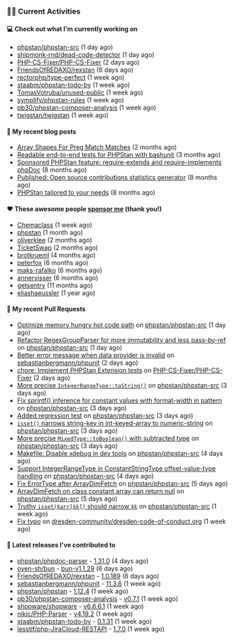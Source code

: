 ### 👨‍💻 Current Activities


#### 💻 Check out what I'm currently working on

- [phpstan/phpstan-src](https://github.com/phpstan/phpstan-src) (1 day ago)
- [shipmonk-rnd/dead-code-detector](https://github.com/shipmonk-rnd/dead-code-detector) (1 day ago)
- [PHP-CS-Fixer/PHP-CS-Fixer](https://github.com/PHP-CS-Fixer/PHP-CS-Fixer) (2 days ago)
- [FriendsOfREDAXO/rexstan](https://github.com/FriendsOfREDAXO/rexstan) (6 days ago)
- [rectorphp/type-perfect](https://github.com/rectorphp/type-perfect) (1 week ago)
- [staabm/phpstan-todo-by](https://github.com/staabm/phpstan-todo-by) (1 week ago)
- [TomasVotruba/unused-public](https://github.com/TomasVotruba/unused-public) (1 week ago)
- [symplify/phpstan-rules](https://github.com/symplify/phpstan-rules) (1 week ago)
- [pb30/phpstan-composer-analysis](https://github.com/pb30/phpstan-composer-analysis) (1 week ago)
- [twigstan/twigstan](https://github.com/twigstan/twigstan) (1 week ago)


#### 📜 My recent blog posts

- [Array Shapes For Preg Match Matches](https://staabm.github.io/2024/07/05/array-shapes-for-preg-match-matches.html) (2 months ago)
- [Readable end-to-end tests for PHPStan with bashunit](https://staabm.github.io/2024/06/28/readable-phpstan-end-to-end-tests-with-bashunit.html) (3 months ago)
- [Sponsored PHPStan feature: require-extends and require-implements phpDoc](https://staabm.github.io/2024/01/15/phpstan-require-extends-implements.html) (8 months ago)
- [Published: Open source contributions statistics generator](https://staabm.github.io/2024/01/10/oss-contribs-published.html) (8 months ago)
- [PHPStan tailored to your needs](https://staabm.github.io/2024/01/01/phpstan-customizing.html) (8 months ago)


#### ❤️ These awesome people [sponsor me](https://github.com/sponsors/staabm) (thank you!)

- [Chemaclass](https://github.com/Chemaclass) (1 week ago)
- [phpstan](https://github.com/phpstan) (1 month ago)
- [oliverklee](https://github.com/oliverklee) (2 months ago)
- [TicketSwap](https://github.com/TicketSwap) (2 months ago)
- [brotkrueml](https://github.com/brotkrueml) (4 months ago)
- [peterfox](https://github.com/peterfox) (6 months ago)
- [maks-rafalko](https://github.com/maks-rafalko) (6 months ago)
- [annervisser](https://github.com/annervisser) (6 months ago)
- [getsentry](https://github.com/getsentry) (11 months ago)
- [eliashaeussler](https://github.com/eliashaeussler) (1 year ago)


#### 🔨 My recent Pull Requests

- [Optimize memory hungry hot code path](https://github.com/phpstan/phpstan-src/pull/3480) on [phpstan/phpstan-src](https://github.com/phpstan/phpstan-src) (1 day ago)
- [Refactor RegexGroupParser for more immutability and less pass-by-ref](https://github.com/phpstan/phpstan-src/pull/3479) on [phpstan/phpstan-src](https://github.com/phpstan/phpstan-src) (1 day ago)
- [Better error message when data provider is invalid](https://github.com/sebastianbergmann/phpunit/pull/5964) on [sebastianbergmann/phpunit](https://github.com/sebastianbergmann/phpunit) (2 days ago)
- [chore: Implement PHPStan Extension tests](https://github.com/PHP-CS-Fixer/PHP-CS-Fixer/pull/8212) on [PHP-CS-Fixer/PHP-CS-Fixer](https://github.com/PHP-CS-Fixer/PHP-CS-Fixer) (2 days ago)
- [More precise `IntegerRangeType::toString()`](https://github.com/phpstan/phpstan-src/pull/3475) on [phpstan/phpstan-src](https://github.com/phpstan/phpstan-src) (3 days ago)
- [Fix sprintf() inference for constant values with format-width in pattern](https://github.com/phpstan/phpstan-src/pull/3474) on [phpstan/phpstan-src](https://github.com/phpstan/phpstan-src) (3 days ago)
- [Added regression test](https://github.com/phpstan/phpstan-src/pull/3473) on [phpstan/phpstan-src](https://github.com/phpstan/phpstan-src) (3 days ago)
- [`isset()` narrows string-key in int-keyed-array to numeric-string](https://github.com/phpstan/phpstan-src/pull/3472) on [phpstan/phpstan-src](https://github.com/phpstan/phpstan-src) (3 days ago)
- [More precise `MixedType::toBoolean()` with subtracted type](https://github.com/phpstan/phpstan-src/pull/3471) on [phpstan/phpstan-src](https://github.com/phpstan/phpstan-src) (3 days ago)
- [Makefile: Disable xdebug in dev tools](https://github.com/phpstan/phpstan-src/pull/3467) on [phpstan/phpstan-src](https://github.com/phpstan/phpstan-src) (4 days ago)
- [Support IntegerRangeType in ConstantStringType offset-value-type handling](https://github.com/phpstan/phpstan-src/pull/3462) on [phpstan/phpstan-src](https://github.com/phpstan/phpstan-src) (4 days ago)
- [Fix ErrorType after ArrayDimFetch](https://github.com/phpstan/phpstan-src/pull/3460) on [phpstan/phpstan-src](https://github.com/phpstan/phpstan-src) (5 days ago)
- [ArrayDimFetch on class constant array can return null](https://github.com/phpstan/phpstan-src/pull/3459) on [phpstan/phpstan-src](https://github.com/phpstan/phpstan-src) (5 days ago)
- [Truthy `isset($arr[$k])` should narrow `$k`](https://github.com/phpstan/phpstan-src/pull/3453) on [phpstan/phpstan-src](https://github.com/phpstan/phpstan-src) (1 week ago)
- [Fix typo](https://github.com/dresden-community/dresden-code-of-conduct.org/pull/4) on [dresden-community/dresden-code-of-conduct.org](https://github.com/dresden-community/dresden-code-of-conduct.org) (1 week ago)


#### 🔭 Latest releases I've contributed to

- [phpstan/phpdoc-parser](https://github.com/phpstan/phpdoc-parser) - [1.31.0](https://github.com/phpstan/phpdoc-parser/releases/tag/1.31.0) (4 days ago)
- [oven-sh/bun](https://github.com/oven-sh/bun) - [bun-v1.1.29](https://github.com/oven-sh/bun/releases/tag/bun-v1.1.29) (6 days ago)
- [FriendsOfREDAXO/rexstan](https://github.com/FriendsOfREDAXO/rexstan) - [1.0.189](https://github.com/FriendsOfREDAXO/rexstan/releases/tag/1.0.189) (6 days ago)
- [sebastianbergmann/phpunit](https://github.com/sebastianbergmann/phpunit) - [11.3.6](https://github.com/sebastianbergmann/phpunit/releases/tag/11.3.6) (1 week ago)
- [phpstan/phpstan](https://github.com/phpstan/phpstan) - [1.12.4](https://github.com/phpstan/phpstan/releases/tag/1.12.4) (1 week ago)
- [pb30/phpstan-composer-analysis](https://github.com/pb30/phpstan-composer-analysis) - [v0.7.1](https://github.com/pb30/phpstan-composer-analysis/releases/tag/v0.7.1) (1 week ago)
- [shopware/shopware](https://github.com/shopware/shopware) - [v6.6.6.1](https://github.com/shopware/shopware/releases/tag/v6.6.6.1) (1 week ago)
- [nikic/PHP-Parser](https://github.com/nikic/PHP-Parser) - [v4.19.2](https://github.com/nikic/PHP-Parser/releases/tag/v4.19.2) (1 week ago)
- [staabm/phpstan-todo-by](https://github.com/staabm/phpstan-todo-by) - [0.1.31](https://github.com/staabm/phpstan-todo-by/releases/tag/0.1.31) (1 week ago)
- [lesstif/php-JiraCloud-RESTAPI](https://github.com/lesstif/php-JiraCloud-RESTAPI) - [1.7.0](https://github.com/lesstif/php-JiraCloud-RESTAPI/releases/tag/1.7.0) (1 week ago)
